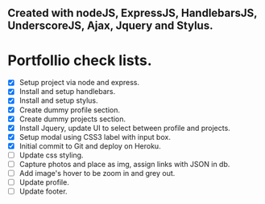 ## Created with nodeJS, ExpressJS, HandlebarsJS, UnderscoreJS, Ajax, Jquery and Stylus.  

# Portfollio check lists.
* [X] Setup project via node and express.  
* [X] Install and setup handlebars.  
* [X] Install and setup stylus.  
* [X] Create dummy profile section.  
* [X] Create dummy projects section.  
* [X] Install Jquery, update UI to select between profile and projects.  
* [X] Setup modal using CSS3 label with input box.  
* [X] Initial commit to Git and deploy on Heroku.  
* [ ] Update css styling.  
* [ ] Capture photos and place as img, assign links with JSON in db.  
* [ ] Add image's hover to be zoom in and grey out.  
* [ ] Update profile. 
* [ ] Update footer. 